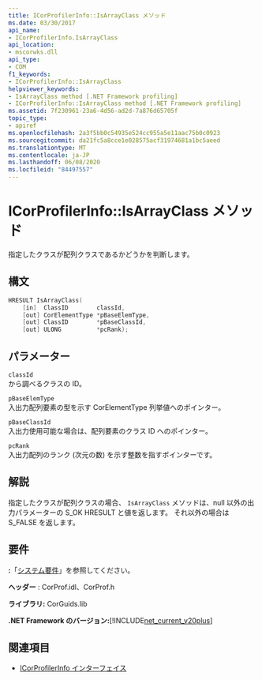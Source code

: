 ```yaml
---
title: ICorProfilerInfo::IsArrayClass メソッド
ms.date: 03/30/2017
api_name:
- ICorProfilerInfo.IsArrayClass
api_location:
- mscorwks.dll
api_type:
- COM
f1_keywords:
- ICorProfilerInfo::IsArrayClass
helpviewer_keywords:
- IsArrayClass method [.NET Framework profiling]
- ICorProfilerInfo::IsArrayClass method [.NET Framework profiling]
ms.assetid: 7f230961-23a6-4d56-ad2d-7a876d65705f
topic_type:
- apiref
ms.openlocfilehash: 2a3f5bb0c54935e524cc955a5e11aac75b0c0923
ms.sourcegitcommit: da21fc5a8cce1e028575acf31974681a1bc5aeed
ms.translationtype: MT
ms.contentlocale: ja-JP
ms.lasthandoff: 06/08/2020
ms.locfileid: "84497557"
---
```

# <a name="icorprofilerinfoisarrayclass-method"></a>ICorProfilerInfo::IsArrayClass メソッド
指定したクラスが配列クラスであるかどうかを判断します。  
  
## <a name="syntax"></a>構文  
  
```cpp  
HRESULT IsArrayClass(  
    [in]  ClassID        classId,  
    [out] CorElementType *pBaseElemType,  
    [out] ClassID        *pBaseClassId,  
    [out] ULONG          *pcRank);  
```  
  
## <a name="parameters"></a>パラメーター  
 `classId`  
 から調べるクラスの ID。  
  
 `pBaseElemType`  
 入出力配列要素の型を示す CorElementType 列挙値へのポインター。  
  
 `pBaseClassId`  
 入出力使用可能な場合は、配列要素のクラス ID へのポインター。  
  
 `pcRank`  
 入出力配列のランク (次元の数) を示す整数を指すポインターです。  
  
## <a name="remarks"></a>解説  
 指定したクラスが配列クラスの場合、 `IsArrayClass` メソッドは、null 以外の出力パラメーターの S_OK HRESULT と値を返します。 それ以外の場合は S_FALSE を返します。  
  
## <a name="requirements"></a>要件  
 **:**「[システム要件](../../get-started/system-requirements.md)」を参照してください。  
  
 **ヘッダー** : CorProf.idl、CorProf.h  
  
 **ライブラリ:** CorGuids.lib  
  
 **.NET Framework のバージョン:**[!INCLUDE[net_current_v20plus](../../../../includes/net-current-v20plus-md.md)]  
  
## <a name="see-also"></a>関連項目

- [ICorProfilerInfo インターフェイス](icorprofilerinfo-interface.md)
